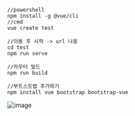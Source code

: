 ```
//powershell
npm install -g @vue/cli
//cmd
vue create test

//이동 후 시작 -> url 나옴
cd test
npm run serve

//라우터 빌드
npm run build

//부트스트랩 추가하기
npm install vue bootstrap bootstrap-vue

```

![image](https://user-images.githubusercontent.com/72377237/125288773-79345780-e359-11eb-8196-b5f6277f0e06.png)


